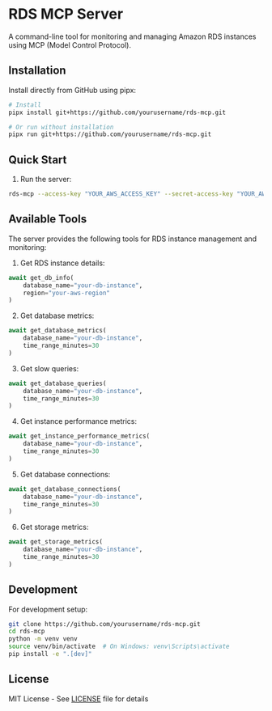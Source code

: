 # RDS MCP Server

A command-line tool for monitoring and managing Amazon RDS instances using MCP (Model Control Protocol).

## Installation

Install directly from GitHub using pipx:

```bash
# Install
pipx install git+https://github.com/yourusername/rds-mcp.git

# Or run without installation
pipx run git+https://github.com/yourusername/rds-mcp.git
```

## Quick Start

1. Run the server:
```bash
rds-mcp --access-key "YOUR_AWS_ACCESS_KEY" --secret-access-key "YOUR_AWS_SECRET_KEY" --region "YOUR_AWS_REGION" --openai_api_key "YOUR_OPENAI_API_KEY"
```

## Available Tools

The server provides the following tools for RDS instance management and monitoring:

1. Get RDS instance details:
```python
await get_db_info(
    database_name="your-db-instance",
    region="your-aws-region"
)
```

2. Get database metrics:
```python
await get_database_metrics(
    database_name="your-db-instance",
    time_range_minutes=30
)
```

3. Get slow queries:
```python
await get_database_queries(
    database_name="your-db-instance",
    time_range_minutes=30
)
```

4. Get instance performance metrics:
```python
await get_instance_performance_metrics(
    database_name="your-db-instance",
    time_range_minutes=30
)
```

5. Get database connections:
```python
await get_database_connections(
    database_name="your-db-instance",
    time_range_minutes=30
)
```

6. Get storage metrics:
```python
await get_storage_metrics(
    database_name="your-db-instance",
    time_range_minutes=30
)
```

## Development

For development setup:
```bash
git clone https://github.com/yourusername/rds-mcp.git
cd rds-mcp
python -m venv venv
source venv/bin/activate  # On Windows: venv\Scripts\activate
pip install -e ".[dev]"
```

## License

MIT License - See [LICENSE](LICENSE) file for details 